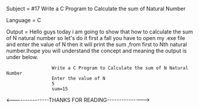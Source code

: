 Subject = #17 Write a C Program to Calculate the sum of Natural Number


Language = C

Output = Hello guys today i am going to show that how to calculate the sum of N natural number so let's do it first a fall you have to open my .exe file and enter the            value of N then it will print the sum ,from first to Nth natural number.Ihope you will understand the concept and meaning the output is under below.


                     Write a C Program to Calculate the sum of N Natural Number
                     Enter the value of N
                     5
                     sum=15
                     
 <---------------THANKS FOR READING--------------->
